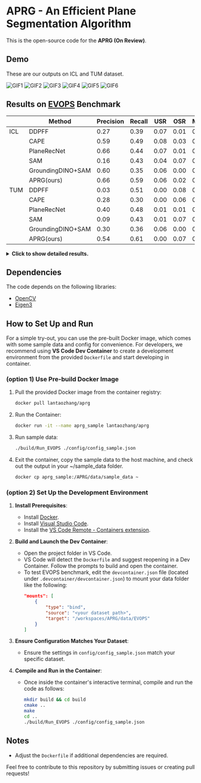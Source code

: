 # APRG - An Efficient Plane Segmentation Algorithm  

This is the open-source code for the **APRG (On Review)**.

## Demo
These are our outputs on ICL and TUM dataset.

![GIF1](<media/ICL livingroom.gif>) ![GIF2](<media/ICL office.gif>) ![GIF3](<media/TUM desk.gif>)
![GIF4](<media/TUM long office.gif>) ![GIF5](<media/TUM pioneer.gif>) ![GIF6](<media/TUM cabinet.gif>)

## Results on [EVOPS](https://evops.netlify.app/) Benchmark
|     | Method            | Precision | Recall | USR  | OSR  | Missed | Noise | IoU  | DICE | Time(fps) | Mem(MB) |
| --- | ----------------- | --------- | ------ | ---- | ---- | ------ | ----- | ---- | ---- | --------- | :-----: |
| ICL | DDPFF             | 0.27      | 0.39   | 0.07 | 0.01 | 0.46   | 0.65  | 0.88 | 0.92 | 36.19     |    -    |
|     | CAPE              | 0.59      | 0.49   | 0.08 | 0.03 | 0.39   | 0.26  | 0.93 | 0.96 | 370.51    |         |
|     | PlaneRecNet       | 0.66      | 0.44   | 0.07 | 0.01 | 0.49   | 0.26  | 0.91 | 0.95 | 38.25     |         |
|     | SAM               | 0.16      | 0.43   | 0.04 | 0.07 | 0.35   | 0.76  | 0.92 | 0.96 | 0.68      |         |
|     | GroundingDINO+SAM | 0.60      | 0.35   | 0.06 | 0.00 | 0.60   | 0.34  | 0.95 | 0.97 | 2.30      |         |
|     | APRG(ours)        | 0.66      | 0.59   | 0.06 | 0.02 | 0.30   | 0.25  | 0.95 | 0.98 | 620.05    |         |
| TUM | DDPFF             | 0.03      | 0.51   | 0.00 | 0.08 | 0.38   | 0.96  | 0.71 | 0.77 | 48.97     |   32    |
|     | CAPE              | 0.28      | 0.30   | 0.00 | 0.06 | 0.64   | 0.63  | 0.54 | 0.58 | 495.98    |   119   |
|     | PlaneRecNet       | 0.40      | 0.48   | 0.01 | 0.01 | 0.50   | 0.58  | 0.66 | 0.72 | 29.04     |  4183   |
|     | SAM               | 0.09      | 0.43   | 0.01 | 0.07 | 0.47   | 0.89  | 0.64 | 0.69 | 0.71      |  6595   |
|     | GroundingDINO+SAM | 0.30      | 0.36   | 0.06 | 0.00 | 0.57   | 0.63  | 0.58 | 0.63 | 1.79      |  15207  |
|     | APRG(ours)        | 0.54      | 0.61   | 0.00 | 0.07 | 0.31   | 0.38  | 0.85 | 0.90 | 724.69    |   62    |

<details>
<summary><strong>Click to show detailed results.</strong></summary>

|                 | Method            | Precision | Recall | USR  | OSR  | Missed | Noise | IoU  | DICE | Time(fps) |
| --------------- | ----------------- | --------- | ------ | ---- | ---- | ------ | ----- | ---- | ---- | --------- |
| ICL living room | DDPFF             | 0.25      | 0.33   | 0.10 | 0.01 | 0.47   | 0.64  | 0.85 | 0.89 | 37.24     |
|                 | CAPE              | 0.58      | 0.50   | 0.10 | 0.01 | 0.39   | 0.30  | 0.93 | 0.96 | 366.68    |
|                 | PlaneRecNet       | 0.58      | 0.50   | 0.10 | 0.01 | 0.39   | 0.30  | 0.93 | 0.96 | 37.97     |
|                 | SAM               | 0.19      | 0.46   | 0.05 | 0.04 | 0.32   | 0.73  | 0.94 | 0.97 | 0.66      |
|                 | GroundingDINO+SAM | 0.63      | 0.33   | 0.07 | 0.00 | 0.63   | 0.30  | 0.96 | 0.98 | 2.32      |
|                 | ours              | 0.50      | 0.54   | 0.08 | 0.02 | 0.32   | 0.40  | 0.95 | 0.98 | 623.36    |
| ICL office      | DDPFF             | 0.29      | 0.46   | 0.03 | 0.01 | 0.45   | 0.67  | 0.92 | 0.96 | 35.13     |
|                 | CAPE              | 0.61      | 0.49   | 0.06 | 0.05 | 0.39   | 0.22  | 0.93 | 0.96 | 374.33    |
|                 | PlaneRecNet       | 0.74      | 0.37   | 0.04 | 0.00 | 0.59   | 0.22  | 0.89 | 0.94 | 38.53     |
|                 | SAM               | 0.12      | 0.41   | 0.02 | 0.11 | 0.39   | 0.79  | 0.91 | 0.95 | 0.70      |
|                 | GroundingDINO+SAM | 0.57      | 0.38   | 0.05 | 0.00 | 0.57   | 0.38  | 0.93 | 0.96 | 2.28      |
|                 | ours              | 0.83      | 0.65   | 0.04 | 0.02 | 0.28   | 0.09  | 0.96 | 0.98 | 616.74    |
| TUM desk        | DDPFF             | 0.01      | 0.15   | 0.00 | 0.12 | 0.69   | 0.97  | 0.41 | 0.45 | 38.77     |
|                 | CAPE              | 0.16      | 0.23   | 0.00 | 0.08 | 0.69   | 0.75  | 0.64 | 0.70 | 414.57    |
|                 | PlaneRecNet       | 0.09      | 0.11   | 0.01 | 0.01 | 0.86   | 0.90  | 0.28 | 0.31 | 28.43     |
|                 | SAM               | 0.01      | 0.06   | 0.00 | 0.04 | 0.89   | 0.98  | 0.18 | 0.20 | 0.77      |
|                 | GroundingDINO+SAM | 0.06      | 0.04   | 0.03 | 0.01 | 0.86   | 0.91  | 0.16 | 0.17 | 1.76      |
|                 | ours              | 0.19      | 0.32   | 0.00 | 0.06 | 0.62   | 0.74  | 0.76 | 0.81 | 547.44    |
| TUM long office | DDPFF             | 0.03      | 0.33   | 0.00 | 0.14 | 0.51   | 0.95  | 0.73 | 0.78 | 38.31     |
|                 | CAPE              | 0.28      | 0.33   | 0.00 | 0.10 | 0.57   | 0.55  | 0.74 | 0.79 | 404.06    |
|                 | PlaneRecNet       | 0.27      | 0.29   | 0.01 | 0.03 | 0.67   | 0.68  | 0.72 | 0.78 | 28.20     |
|                 | SAM               | 0.03      | 0.22   | 0.00 | 0.07 | 0.68   | 0.95  | 0.66 | 0.70 | 0.75      |
|                 | GroundingDINO+SAM | 0.17      | 0.11   | 0.06 | 0.01 | 0.83   | 0.75  | 0.38 | 0.41 | 1.80      |
|                 | ours              | 0.24      | 0.38   | 0.00 | 0.14 | 0.48   | 0.61  | 0.81 | 0.87 | 526.67    |
| TUM pioneer     | DDPFF             | 0.02      | 0.70   | 0.00 | 0.04 | 0.25   | 0.98  | 0.71 | 0.78 | 63.20     |
|                 | CAPE              | 0.11      | 0.11   | 0.00 | 0.04 | 0.85   | 0.86  | 0.22 | 0.23 | 612.88    |
|                 | PlaneRecNet       | 0.38      | 0.57   | 0.00 | 0.00 | 0.43   | 0.62  | 0.61 | 0.67 | 29.51     |
|                 | SAM               | 0.03      | 0.58   | 0.00 | 0.08 | 0.32   | 0.96  | 0.63 | 0.68 | 0.72      |
|                 | GroundingDINO+SAM | 0.32      | 0.68   | 0.00 | 0.00 | 0.31   | 0.68  | 0.75 | 0.82 | 1.78      |
|                 | ours              | 0.75      | 0.78   | 0.00 | 0.04 | 0.18   | 0.21  | 0.88 | 0.92 | 932.60    |
| TUM cabinet     | DDPFF             | 0.08      | 0.65   | 0.00 | 0.05 | 0.29   | 0.91  | 0.86 | 0.92 | 42.71     |
|                 | CAPE              | 0.76      | 0.76   | 0.00 | 0.02 | 0.23   | 0.21  | 0.87 | 0.93 | 453.44    |
|                 | PlaneRecNet       | 0.89      | 0.86   | 0.01 | 0.01 | 0.11   | 0.09  | 0.88 | 0.94 | 30.11     |
|                 | SAM               | 0.39      | 0.71   | 0.03 | 0.08 | 0.10   | 0.53  | 0.88 | 0.92 | 0.58      |
|                 | GroundingDINO+SAM | 0.71      | 0.27   | 0.21 | 0.00 | 0.47   | 0.07  | 0.81 | 0.89 | 1.81      |
|                 | ours              | 0.90      | 0.87   | 0.00 | 0.01 | 0.12   | 0.09  | 0.89 | 0.94 | 746.53    |
</details>


## Dependencies

The code depends on the following libraries:
- [OpenCV](https://opencv.org/)
- [Eigen3](https://eigen.tuxfamily.org/)

## How to Set Up and Run

For a simple try-out, you can use the pre-built Docker image, which comes with some sample data and config for convenience. For developers, we recommend using **VS Code Dev Container** to create a development environment from the provided `Dockerfile` and start developing in container.

### (option 1) Use Pre-build Docker Image

   1. Pull the provided Docker image from the container registry:
      ```bash
      docker pull lantaozhang/aprg
      ```
   2. Run the Container:
      ```bash
      docker run -it --name aprg_sample lantaozhang/aprg
      ```
   3. Run sample data:
      ```bash
      ./build/Run_EVOPS ./config/config_sample.json
      ```
   4. Exit the container, copy the sample data to the host machine, and check out the output in your ~/sample_data folder.
      ```bash
      docker cp aprg_sample:/APRG/data/sample_data ~
      ```
### (option 2) Set Up the Development Environment

1. **Install Prerequisites**:
   - Install [Docker](https://www.docker.com/).
   - Install [Visual Studio Code](https://code.visualstudio.com/).
   - Install the [VS Code Remote - Containers extension](https://marketplace.visualstudio.com/items?itemName=ms-vscode-remote.remote-containers).

2. **Build and Launch the Dev Container**:
   - Open the project folder in VS Code.
   - VS Code will detect the `Dockerfile` and suggest reopening in a Dev Container. Follow the prompts to build and open the container.
   - To test EVOPS benchmark, edit the `devcontainer.json` file (located under `.devcontainer/devcontainer.json`) to mount your data folder like the following:  
     ```json  
     "mounts": [  
         {  
             "type": "bind",  
             "source": "<your dataset path>",  
             "target": "/workspaces/APRG/data/EVOPS"  
         }  
     ]  
     ```  
3. **Ensure Configuration Matches Your Dataset**:
   - Ensure the settings in `config/config_sample.json` match your specific dataset.
   
4. **Compile and Run in the Container**:
   - Once inside the container's interactive terminal, compile and run the code as follows:
     ```bash
     mkdir build && cd build
     cmake ..
     make
     cd ..
     ./build/Run_EVOPS ./config/config_sample.json
     ```

## Notes
- Adjust the `Dockerfile` if additional dependencies are required.

Feel free to contribute to this repository by submitting issues or creating pull requests!
